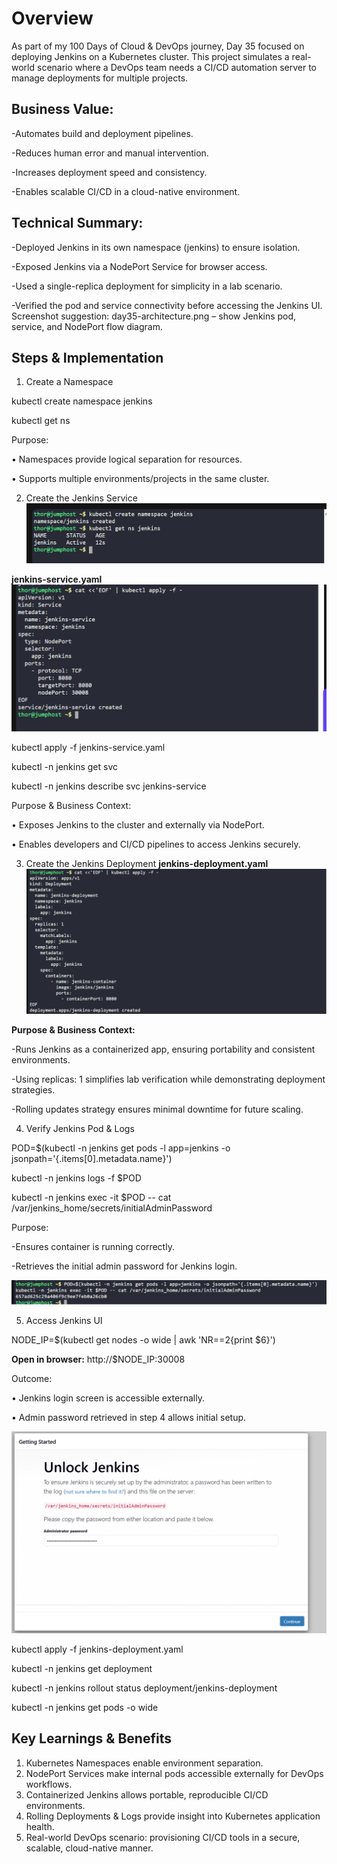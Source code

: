 # Overview
As part of my 100 Days of Cloud & DevOps journey, Day 35 focused on deploying Jenkins on a Kubernetes cluster. This project simulates a real-world scenario where a DevOps team needs a CI/CD automation server to manage deployments for multiple projects.

## Business Value:
-Automates build and deployment pipelines.

-Reduces human error and manual intervention.

-Increases deployment speed and consistency.

-Enables scalable CI/CD in a cloud-native environment.

## Technical Summary:
-Deployed Jenkins in its own namespace (jenkins) to ensure isolation.

-Exposed Jenkins via a NodePort Service for browser access.

-Used a single-replica deployment for simplicity in a lab scenario.

-Verified the pod and service connectivity before accessing the Jenkins UI.
Screenshot suggestion: day35-architecture.png – show Jenkins pod, service, and NodePort flow diagram.

## Steps & Implementation
1. Create a Namespace

kubectl create namespace jenkins

kubectl get ns

Purpose:

•	Namespaces provide logical separation for resources.

•	Supports multiple environments/projects in the same cluster.

2. Create the Jenkins Service
![Screenshot](screenshots/jenkins-namespace.png)

**jenkins-service.yaml**
![Screenshot](screenshots/jenkins-service.yaml.png)

kubectl apply -f jenkins-service.yaml

kubectl -n jenkins get svc

kubectl -n jenkins describe svc jenkins-service

Purpose & Business Context:

•	Exposes Jenkins to the cluster and externally via NodePort.

•	Enables developers and CI/CD pipelines to access Jenkins securely.

3. Create the Jenkins Deployment
**jenkins-deployment.yaml**
![Screenshot](screenshots/jenkins-deployment.yaml.png)

**Purpose & Business Context:**

-Runs Jenkins as a containerized app, ensuring portability and consistent environments.

-Using replicas: 1 simplifies lab verification while demonstrating deployment strategies.

-Rolling updates strategy ensures minimal downtime for future scaling.

4. Verify Jenkins Pod & Logs

POD=$(kubectl -n jenkins get pods -l app=jenkins -o jsonpath='{.items[0].metadata.name}')

kubectl -n jenkins logs -f $POD

kubectl -n jenkins exec -it $POD -- cat /var/jenkins_home/secrets/initialAdminPassword

Purpose:

-Ensures container is running correctly.

-Retrieves the initial admin password for Jenkins login.

![Screenshot](screenshots/jenkins-pod-password.png)

5. Access Jenkins UI

NODE_IP=$(kubectl get nodes -o wide | awk 'NR==2{print $6}')

**Open in browser:**
http://$NODE_IP:30008

Outcome:

•	Jenkins login screen is accessible externally.

•	Admin password retrieved in step 4 allows initial setup.

![Screenshot](screenshots/jenkins-ui.png)

kubectl apply -f jenkins-deployment.yaml

kubectl -n jenkins get deployment

kubectl -n jenkins rollout status deployment/jenkins-deployment

kubectl -n jenkins get pods -o wide

## Key Learnings & Benefits
1.	Kubernetes Namespaces enable environment separation.
2.	NodePort Services make internal pods accessible externally for DevOps workflows.
3.	Containerized Jenkins allows portable, reproducible CI/CD environments.
4.	Rolling Deployments & Logs provide insight into Kubernetes application health.
5.	Real-world DevOps scenario: provisioning CI/CD tools in a secure, scalable, cloud-native manner.
